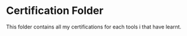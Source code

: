 # Certification Folder
This folder contains all my certifications for each tools i that have learnt.
